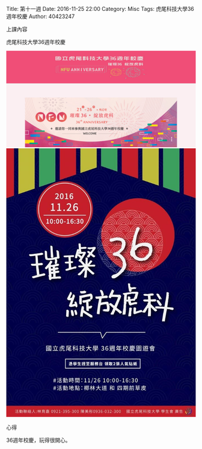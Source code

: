 Title: 第十一週
Date: 2016-11-25 22:00
Category: Misc
Tags: 虎尾科技大學36週年校慶
Author: 40423247

上課內容

<!-- PELICAN_END_SUMMARY -->


<p>虎尾科技大學36週年校慶<p>

<img src="../data/image/W11-1.png" width="800" />













<img src="../data/image/W11-2.jpg" width="800" length="600" />


<p>心得<p>

36週年校慶，玩得很開心。



